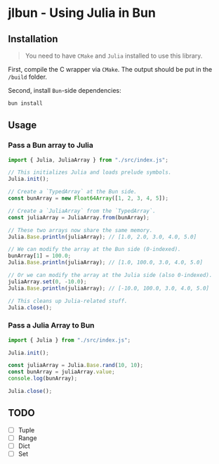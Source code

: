 # jlbun - Using Julia in Bun

## Installation

> You need to have `CMake` and `Julia` installed to use this library.

First, compile the C wrapper via `CMake`. The output should be put in the `/build` folder.

Second, install `Bun`-side dependencies:

```bash
bun install
```

## Usage

### Pass a Bun array to Julia

```typescript
import { Julia, JuliaArray } from "./src/index.js";

// This initializes Julia and loads prelude symbols.
Julia.init();

// Create a `TypedArray` at the Bun side.
const bunArray = new Float64Array([1, 2, 3, 4, 5]);

// Create a `JuliaArray` from the `TypedArray`.
const juliaArray = JuliaArray.from(bunArray);

// These two arrays now share the same memory.
Julia.Base.println(juliaArray); // [1.0, 2.0, 3.0, 4.0, 5.0]

// We can modify the array at the Bun side (0-indexed).
bunArray[1] = 100.0;
Julia.Base.println(juliaArray); // [1.0, 100.0, 3.0, 4.0, 5.0]

// Or we can modify the array at the Julia side (also 0-indexed).
juliaArray.set(0, -10.0);
Julia.Base.println(juliaArray); // [-10.0, 100.0, 3.0, 4.0, 5.0]

// This cleans up Julia-related stuff.
Julia.close();
```

### Pass a Julia Array to Bun

```typescript
import { Julia } from "./src/index.js";

Julia.init();

const juliaArray = Julia.Base.rand(10, 10);
const bunArray = juliaArray.value;
console.log(bunArray);

Julia.close();
```

## TODO

- [ ] Tuple
- [ ] Range
- [ ] Dict
- [ ] Set

